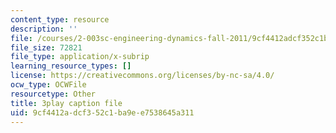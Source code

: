 ```yaml
---
content_type: resource
description: ''
file: /courses/2-003sc-engineering-dynamics-fall-2011/9cf4412adcf352c1ba9ee7538645a311_9_d8CQrCYUw.vtt
file_size: 72821
file_type: application/x-subrip
learning_resource_types: []
license: https://creativecommons.org/licenses/by-nc-sa/4.0/
ocw_type: OCWFile
resourcetype: Other
title: 3play caption file
uid: 9cf4412a-dcf3-52c1-ba9e-e7538645a311
---
```


